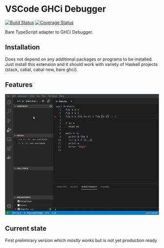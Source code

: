 # VSCode GHCi Debugger

[![Build Status](https://github.com/EduardSergeev/vscode-ghci-debugger/workflows/master/badge.svg)](https://github.com/EduardSergeev/vscode-ghci-debugger/actions?query=workflow%3Amaster+branch%3Amaster)
[![Coverage Status](https://coveralls.io/repos/github/EduardSergeev/vscode-ghci-debugger/badge.svg?branch=master)](https://coveralls.io/github/EduardSergeev/vscode-ghci-debugger?branch=master)

Bare TypeScript adapter to GHCi Debugger.  

## Installation

Does not depend on any additional packages or programs to be installed.  
Just install this extension and it should work with variety of Haskell projects (stack, cabal, cabal new, bare ghci).

## Features

![Debugger](./images/debugger-run.gif)

## Current state

First prelimirary version which *mostly works* but is not yet production ready
